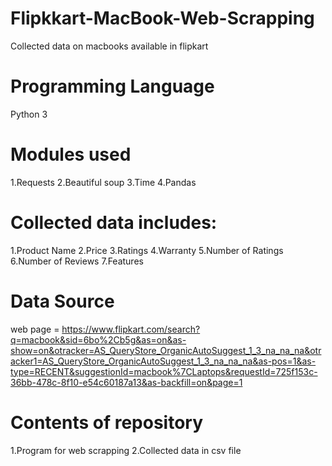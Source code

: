 # Flipkkart-MacBook-Web-Scrapping
Collected data on macbooks available in flipkart
# Programming Language
Python 3
# Modules used
1.Requests
2.Beautiful soup
3.Time
4.Pandas
# Collected data includes:
1.Product Name
2.Price
3.Ratings
4.Warranty
5.Number of Ratings
6.Number of Reviews
7.Features
# Data Source
web page = https://www.flipkart.com/search?q=macbook&sid=6bo%2Cb5g&as=on&as-show=on&otracker=AS_QueryStore_OrganicAutoSuggest_1_3_na_na_na&otracker1=AS_QueryStore_OrganicAutoSuggest_1_3_na_na_na&as-pos=1&as-type=RECENT&suggestionId=macbook%7CLaptops&requestId=725f153c-36bb-478c-8f10-e54c60187a13&as-backfill=on&page=1
# Contents of repository
1.Program for web scrapping
2.Collected data in csv file
